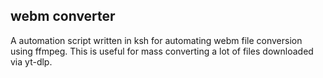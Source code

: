 
webm converter
--------------

A automation script written in ksh for automating webm file conversion 
using ffmpeg. This is useful for mass converting a lot of files downloaded 
via yt-dlp.

